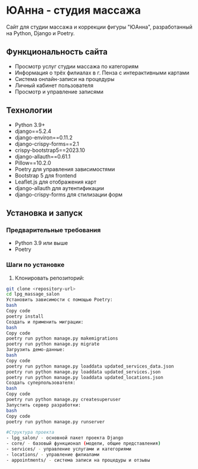 # ЮАнна - студия массажа

Сайт для студии массажа и коррекции фигуры "ЮАнна", разработанный на Python, Django и Poetry.

## Функциональность сайта

- Просмотр услуг студии массажа по категориям
- Информация о трёх филиалах в г. Пенза с интерактивными картами
- Система онлайн-записи на процедуры
- Личный кабинет пользователя
- Просмотр и управление записями

## Технологии

- Python 3.9+
- django==5.2.4
- django-environ==0.11.2
- django-crispy-forms==2.1
- crispy-bootstrap5==2023.10
- django-allauth==0.61.1
- Pillow==10.2.0
- Poetry для управления зависимостями
- Bootstrap 5 для frontend
- Leaflet.js для отображения карт
- django-allauth для аутентификации
- django-crispy-forms для стилизации форм

## Установка и запуск

### Предварительные требования

- Python 3.9 или выше
- Poetry

### Шаги по установке

1. Клонировать репозиторий:
```bash
git clone <repository-url>
cd lpg_massage_salon
Установить зависимости с помощью Poetry:
bash
Copy code
poetry install
Создать и применить миграции:
bash
Copy code
poetry run python manage.py makemigrations
poetry run python manage.py migrate
Загрузить демо-данные:
bash
Copy code
poetry run python manage.py loaddata updated_services_data.json
poetry run python manage.py loaddata updated_services.json
poetry run python manage.py loaddata updated_locations.json
Создать суперпользователя:
bash
Copy code
poetry run python manage.py createsuperuser
Запустить сервер разработки:
bash
Copy code
poetry run python manage.py runserver

#Структура проекта
- lpg_salon/ - основной пакет проекта Django
- core/ - базовый функционал (модели, общие представления)
- services/ - управление услугами и категориями
- locations/ - управление филиалами
- appointments/ - система записи на процедуры и отзывы